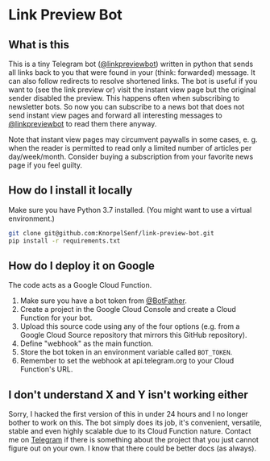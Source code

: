 # Link Preview Bot

## What is this

This is a tiny Telegram bot ([@linkpreviewbot](https://t.me/linkpreviewbot)) written in python that sends all links back to you that were found in your (think: forwarded) message.
It can also follow redirects to resolve shortened links.
The bot is useful if you want to (see the link preview or) visit the instant view page but the original sender disabled the preview.
This happens often when subscribing to newsletter bots.
So now you can subscribe to a news bot that does not send instant view pages and forward all interesting messages to [@linkpreviewbot](https://t.me/linkpreviewbot) to read them there anyway.

Note that instant view pages may circumvent paywalls in some cases, e. g. when the reader is permitted to read only a limited number of articles per day/week/month.
Consider buying a subscription from your favorite news page if you feel guilty.

## How do I install it locally

Make sure you have Python 3.7 installed.
(You might want to use a virtual environment.)

```bash
git clone git@github.com:KnorpelSenf/link-preview-bot.git
pip install -r requirements.txt
```

## How do I deploy it on Google

The code acts as a Google Cloud Function.

1) Make sure you have a bot token from [@BotFather](https://t.me/botfather).
1) Create a project in the Google Cloud Console and create a Cloud Function for your bot.
1) Upload this source code using any of the four options (e.g. from a Google Cloud Source repository that mirrors this GitHub repository).
1) Define "webhook" as the main function.
1) Store the bot token in an environment variable called `BOT_TOKEN`.
1) Remember to set the webhook at api.telegram.org to your Cloud Function's URL.

## I don't understand X and Y isn't working either

Sorry, I hacked the first version of this in under 24 hours and I no longer bother to work on this.
The bot simply does its job, it's convenient, versatile, stable and even highly scalable due to its Cloud Function nature.
Contact me on [Telegram](https://t.me/KnorpelSenf) if there is something about the project that you just cannot figure out on your own.
I know that there could be better docs (as always).

